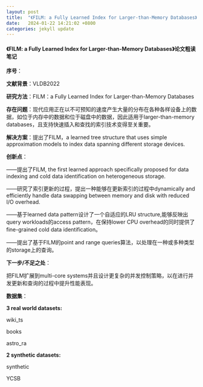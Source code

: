 ```yaml
---
layout: post
title:  "《FILM: a Fully Learned Index for Larger-than-Memory Databases》论文粗读笔记"
date:   2024-01-22 14:21:02 +0800
categories: jekyll update
---
```




#### 《FILM: a Fully Learned Index for Larger-than-Memory Databases》论文粗读笔记

**序号**：

**文献背景**：VLDB2022

**研究方法**：FILM：a Fully Learned Index for Larger-than-Memory Databases

**存在问题**：现代应用正在以不可预知的速度产生大量的分布在各种各样设备上的数据，如位于内存中的数据和位于磁盘中的数据，因此适用于larger-than-memory databases，且支持快速插入和查找的索引技术变得至关重要。

**解决方案**：提出了FILM，a learned tree structure that uses simple approximation models to index data spanning different storage devices.

**创新点**：

——提出了FILM, the first learned approach specifically proposed for data indexing and cold data identification on heterogeneous storage.

——研究了索引更新的过程，提出一种能够在更新索引的过程中dynamically and efficiently handle data swapping between memory and disk with reduced I/O overhead.

——基于learned data pattern设计了一个自适应的LRU structure,能够反映出query workloads的access pattern，在保持lower CPU overhead的同时提供了fine-grained cold data  identification。

——提出了基于FILM的point and range queries算法，以处理在一种或多种类型的storage上的查询。  

**下一步/不足之处**：

把FILM扩展到multi-core systems并且设计更复杂的并发控制策略，以在进行并发更新和查询的过程中提升性能表现。

**数据集**：

**3 real world datasets:**

wiki_ts

books

astro_ra

**2 synthetic datasets:**

synthetic

YCSB